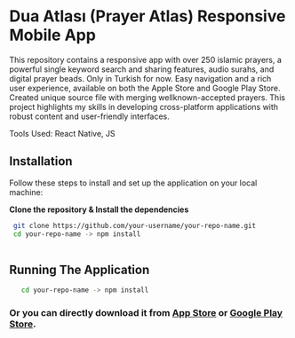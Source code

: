 # Dua Atlası (Prayer Atlas) Responsive Mobile App

This repository contains a responsive app with over 250 islamic prayers, a powerful single keyword search and sharing features, audio surahs, and digital prayer beads.
Only in Turkish for now.
Easy navigation and a rich user experience, available on both the Apple Store and Google Play Store.
Created unique source file with merging wellknown-accepted  prayers.
This project highlights my skills in developing cross-platform applications with robust content and user-friendly interfaces.

Tools Used: 
React Native, JS

## Installation

Follow these steps to install and set up the application on your local machine:

 **Clone the repository & Install the dependencies**

  ```sh
   git clone https://github.com/your-username/your-repo-name.git
   cd your-repo-name -> npm install
   
```


## Running The Application

```sh
   cd your-repo-name -> npm install   
```

### Or you can directly download it from [App Store](https://apple.co/3PiC1M4) or [Google Play Store](https://play.google.com/store/apps/details?id=com.elbuenoservices.duaatlasi).

